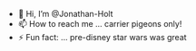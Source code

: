 - 👋 Hi, I’m @Jonathan-Holt
- 📫 How to reach me ... carrier pigeons only!
- ⚡ Fun fact: ... pre-disney star wars was great

<!---
Jonathan-Holt/Jonathan-Holt is a ✨ special ✨ repository because its `README.md` (this file) appears on your GitHub profile.
You can click the Preview link to take a look at your changes.
--->
